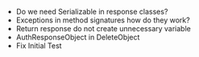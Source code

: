 - Do we need Serializable in response classes?
- Exceptions in method signatures how do they work?
- Return response do not create unnecessary variable
- AuthResponseObject in DeleteObject
- Fix Initial Test